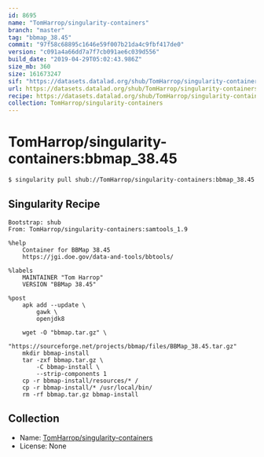 ```yaml
---
id: 8695
name: "TomHarrop/singularity-containers"
branch: "master"
tag: "bbmap_38.45"
commit: "97f58c68895c1646e59f007b21da4c9fbf417de0"
version: "c091a4a66dd7a7f7cb091ae6c039d556"
build_date: "2019-04-29T05:02:43.986Z"
size_mb: 360
size: 161673247
sif: "https://datasets.datalad.org/shub/TomHarrop/singularity-containers/bbmap_38.45/2019-04-29-97f58c68-c091a4a6/c091a4a66dd7a7f7cb091ae6c039d556.simg"
url: https://datasets.datalad.org/shub/TomHarrop/singularity-containers/bbmap_38.45/2019-04-29-97f58c68-c091a4a6/
recipe: https://datasets.datalad.org/shub/TomHarrop/singularity-containers/bbmap_38.45/2019-04-29-97f58c68-c091a4a6/Singularity
collection: TomHarrop/singularity-containers
---
```


# TomHarrop/singularity-containers:bbmap_38.45

```bash
$ singularity pull shub://TomHarrop/singularity-containers:bbmap_38.45
```

## Singularity Recipe

```singularity
Bootstrap: shub
From: TomHarrop/singularity-containers:samtools_1.9

%help
    Container for BBMap 38.45
    https://jgi.doe.gov/data-and-tools/bbtools/

%labels
    MAINTAINER "Tom Harrop"
    VERSION "BBMap 38.45"

%post
    apk add --update \
        gawk \
        openjdk8

    wget -O "bbmap.tar.gz" \
        "https://sourceforge.net/projects/bbmap/files/BBMap_38.45.tar.gz"
    mkdir bbmap-install
    tar -zxf bbmap.tar.gz \
        -C bbmap-install \
        --strip-components 1
    cp -r bbmap-install/resources/* /
    cp -r bbmap-install/* /usr/local/bin/
    rm -rf bbmap.tar.gz bbmap-install
```

## Collection

 - Name: [TomHarrop/singularity-containers](https://github.com/TomHarrop/singularity-containers)
 - License: None

